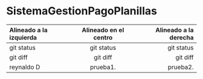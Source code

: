 # SistemaGestionPagoPlanillas
| Alineado a la izquierda | Alineado en el centro | Alineado a la derecha |
| :---         |     :---:      |          ---: |
| git status   | git status     | git status    |
| git diff     | git diff       | git diff      |
| reynaldo D   | prueba1.       | prueba2.      |
